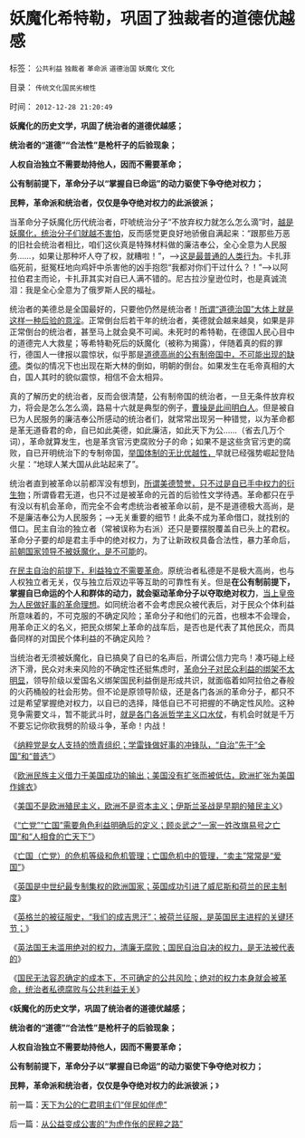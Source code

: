 # 妖魔化希特勒，巩固了独裁者的道德优越感

标签： `公共利益` `独裁者` `革命派` `道德治国` `妖魔化` `文化` 

目录： `传统文化国民劣根性`

时间： `2012-12-28 21:20:49`

**妖魔化的历史文学，巩固了统治者的道德优越感；**

**统治者的“道德”“合法性”是枪杆子的后验现象；**

**人权自治独立不需要劫持他人，因而不需要革命；**

**公有制前提下，革命分子以“掌握自已命运”的动力驱使下争夺绝对权力；**

**民粹，革命派和统治者，仅仅是争夺绝对权力的此派彼派；**



当革命分子妖魔化历代统治者，吓唬统治分子“不放弃权力就怎么怎么滴”时，[越是妖魔化，统治分子们就越不害怕](../../../2011/11/25/传统道德对“暴君，独裁者”是妖魔化的；.md)，反而感觉更良好地骄傲自满起来：“跟那些万恶的旧社会统治者相比，咱们这伙真是特殊材料做的廉洁奉公，全心全意为人民服务……，如果让那种坏人夺了权，就糟啦！”，——>[这是最普通的人类行为](../../../2009/3/11/信仰，个人世界观的基础断言；不是绝对的道德标准.md)。卡扎菲临死前，挺冤枉地向鸡奸中杀害他的凶手抱怨“我都对你们干过什么？！”——>以阿拉伯君主而论，卡扎菲其实对自已人满不错的。尼古拉沙皇逊位时，也是真诚流泪：我是全心全意为了俄罗斯人民的福祉。

统治者的美德总是全国最好的，只要他仍然是统治者！[所谓“道德治国”大体上就是这样一种后验的意淫](../../../2009/11/19/怎样讲道德？道德和法律的发展关系.md)。正常倒台后若干年的统治者，美德就会越来越臭，如果是非正常倒台的统治者，甚至马上就会臭不可闻。未死时的希特勒，在德国人民心目中的道德完人大救星；等希特勒死后的妖魔化（被称为揭露），伴随着真的假的罪行，德国人一律报以震惊状，似乎那是[道德高尚的公有制帝国中，不可能出现的缺德](http://darthvad.blog.163.com/blog/static/5339947020094235642948/)。类似的情况下也出现在斯大林的倒如，明朝的倒台。如果发生在毛帝真相的大白，国人其时的貌似震惊，相信不会太相异。

真的了解历史的统治者，反而会很清楚，公有制帝国的统治者，一旦无条件放弃权力，将会是怎么怎么滴，路易十六就是典型的例子，[曹操是此间明白人](../../../2009/10/24/《让县自明本志令》边界成本和死亡循环.md)。但是被自已为人民服务的廉洁奉公所感动的统治者们，就常常出现另一种错觉，以为革命都是革无道昏君的命，自已如此美德，如此廉洁，如此天下为公……（省去几万个词），革命就算发生，也是革贪官污吏腐败分子的命；如果不是这些贪官污吏的腐败，自已开明统治下的专制帝国，[举国体制的无比优越性，](../../../2009/12/27/国家主义举国体制的低效率和根源.md)早就已经强势崛起登陆火星：“地球人某大国从此站起来了”。

统治者直到被革命以前都浑没有想到，[所谓美德赞誉，只不过是自已手中权力的衍生物](http://darthvad.blog.sohu.com/133552226.html)；所谓昏君无道，也只不过是被革命的元首的后验性文学待遇。革命都只在乎有没以有机会革命，而完全不会考虑统治者被革命以前，是不是道德极大高尚，是不是廉洁奉公为人民服务；——>无关重要的细节！此条不成为革命借口，就找别的借口。民主自治的独立者（常被误称为右派）还只是要摆脱覆盖自已头上的君权。革命分子要的却是君主手中的绝对权力，为了让新政权具备合法性，暴力革命后，[前朝国家领导不被妖魔化，是不可能](../../../2012/5/15/公有制滞胀中的灾变，日本可以选择侵略；.md)的。

[在民主自治的前提下，利益独立不需要革命](../../../2012/2/13/民主进程与革命势不两立.md)。原统治者私德是不是极大高尚，也与人权独立者无关，仅与独立后双边平等互助的可靠性有关。但是**在公有制前提下，掌握自已命运的个人和群体的动力，就会驱动革命分子以夺取绝对权力**，[当上皇帝为人民做好事的革命理想](http://darthvad.blog.sohu.com/187664931.html)。如同统治者不会考虑民众被代表后，对于民众个体利益所意味着的，不可克服的不确定风险；革命分子和他们的元首，也根本不会理会，用革命正义的名义，把民众绑架上革命的战车后，是否也是代表了其他民众，而具备同样的对国民个体利益的不确定风险？

当统治者无须被妖魔化，自已搞臭了自已的名声后，所谓公信力完鸟！凑巧碰上经济下滑，民众对未来风险的不确定性还挺焦虑时，[革命分子对民众利益的绑架不太明显](../../../2012/6/19/乱糟糟的大革命里，小民百姓总是成为替罪羊！.md)，领导阶级以爱国名义绑架国民利益倒是形成共识，就面临着如阿拉伯之春般的火药桶般的社会形势。但不论是原领导阶级，还是各门各派的革命分子，都只不过是希望掌握绝对权力，以自已的选择，降低自已不可把握的不确定性风险。这种竞争需要文斗，暂不能武斗时，[就是各门各派哲学主义口水仗](../../../2009/1/28/笑谈中国道德口水仗之左中右派.md)，有机会时就是千万不要忘记你砍我劈的阶级斗争，革命！内战！

《[纳粹党是女人支持的愤青组织；学雷锋做好事的冲锋队，“自治”先于“全国”和“普选”](../../../2012/12/25/学雷锋做好事的冲锋队和德国女性垂青的雷锋精神.md)》

《[欧洲民族主义借力于美国成功的输出；美国没有扩张而被低估，欧洲扩张为美国作嫁衣](../../../2012/12/26/欧洲民族主义的成功有明显水分,美国没有扩张而被低估.md)》

《[美国不是欧洲殖民主义，欧洲不是资本主义；伊斯兰圣战是早期的殖民主义](../../../2012/12/26/欧洲不是资本主义，伊斯兰圣战是早期殖民主义.md)》

《[“亡党”“亡国”需要角色利益明确后的定义；顾炎武之“一家一姓改旗易号之亡国”和“人相食的亡天下”](../../../2012/12/26/欧洲不是资本主义，伊斯兰圣战是早期殖民主义.md)》

《[亡国（亡党）的危机等级和危机管理；亡国危机中的管理，“卖主”常常是“爱国”](../../../2012/12/27/亡党亡国的危机等级和管理，英美民主最关键的亡党亡国历史事件.md)》

《[英国是中世纪最专制集权的欧洲国家；英国成功引进了威尼斯和荷兰的民主制度](../../../2012/12/27/英国是中世纪最专制集权的欧洲国家.md)》

《[英格兰的被征服史，“我们的成吉思汗”；被荷兰征服，是英国民主进程的关键环节；](../../../2012/12/27/五毛疯神没有人性的强奸轮奸的正义逻辑.md)》

《[英法国王未滥用绝对的权力，清廉无腐败；国民自治自决的权力，是无法被代表的](../../../2012/12/28/国民自治自决的权力无法被代表.md)》

《[国民无法容忍确定的成本下，不可确定的公共风险；绝对的权力本身就会被革命，统治者私德腐败与公共利益无关](../../../2012/12/28/天下为公的仁君明主们“伴民如伴虎”.md)》

《**妖魔化的历史文学，巩固了统治者的道德优越感；**

**统治者的“道德”“合法性”是枪杆子的后验现象；**

**人权自治独立不需要劫持他人，因而不需要革命；**

**公有制前提下，革命分子以“掌握自已命运”的动力驱使下争夺绝对权力；**

**民粹，革命派和统治者，仅仅是争夺绝对权力的此派彼派；**》



前一篇：[天下为公的仁君明主们“伴民如伴虎”](../../../2012/12/28/天下为公的仁君明主们“伴民如伴虎”.md)

后一篇：[从公益变成公害的“为虎作伥的民粹之路”](../../../2012/12/28/从公益变成公害的“为虎作伥的民粹之路”.md)